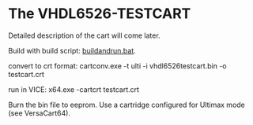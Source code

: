 # The VHDL6526-TESTCART

Detailed description of the cart will come later.

Build with build script:
[buildandrun.bat](buildandrun.bat).

convert to crt format:
cartconv.exe -t ulti -i vhdl6526testcart.bin -o testcart.crt

run in VICE:
x64.exe -cartcrt testcart.crt

Burn the bin file to eeprom. Use a cartridge configured for Ultimax mode (see VersaCart64).
